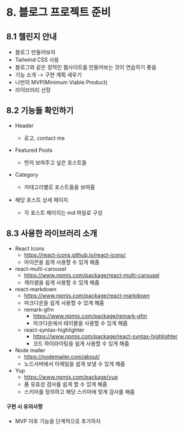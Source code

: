 # 8. 블로그 프로젝트 준비

## 8.1 챌린지 안내

- 블로그 만들어보자
- Tailwind CSS 사용
- 블로그와 같은 정적인 웹사이트를 만들어보는 것이 연습하기 좋음
- 기능 소개 -> 구현 계획 세우기
- 나만의 MVP(Minimum Viable Product)
- 라이브러리 선정

## 8.2 기능들 확인하기

- Header

  - 로고, contact me

- Featured Posts
  - 먼저 보여주고 싶은 포스트들
- Category
  - 카테고리별로 포스트들을 보여줌
- 해당 포스트 상세 페이지
  - 각 포스트 페이지는 md 파일로 구성

## 8.3 사용한 라이브러리 소개

- React Icons
  - https://react-icons.github.io/react-icons/
  - 아이콘을 쉽게 사용할 수 있게 해줌
- react-multi-carousel
  - https://www.npmjs.com/package/react-multi-carousel
  - 캐러셀을 쉽게 사용할 수 있게 해줌
- react-markdown
  - https://www.npmjs.com/package/react-markdown
  - 마크다운을 쉽게 사용할 수 있게 해줌
  - remark-gfm
    - https://www.npmjs.com/package/remark-gfm
    - 마크다운에서 테이블을 사용할 수 있게 해줌
  - react-syntax-highlighter
    - https://www.npmjs.com/package/react-syntax-highlighter
    - 코드 하이라이팅을 쉽게 사용할 수 있게 해줌
- Node mailer
  - https://nodemailer.com/about/
  - 노드서버에서 이메일을 쉽게 보낼 수 있게 해줌
- Yup
  - https://www.npmjs.com/package/yup
  - 폼 유효성 검사를 쉽게 할 수 있게 해줌
  - 스키마를 정의하고 해당 스키마에 맞게 검사를 해줌

#### 구현 시 유의사항

- MVP 이후 기능을 단계적으로 추가하자
